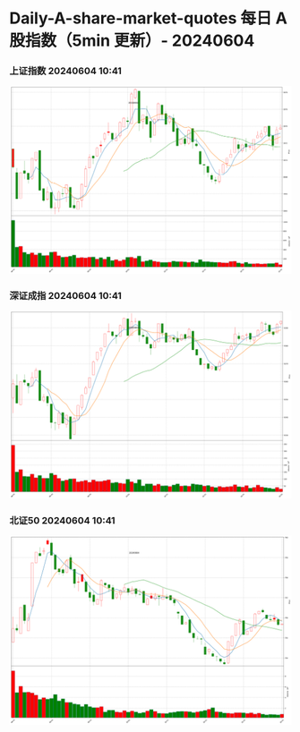 
# Daily-A-share-market-quotes 每日 A 股指数（5min 更新）- 20240604

### 上证指数 20240604 10:41
![](./fig/2024/6/20240604-sh000001.png)

### 深证成指 20240604 10:41
![](./fig/2024/6/20240604-sz399001.png)

### 北证50 20240604 10:41
![](./fig/2024/6/20240604-bj899050.png)
